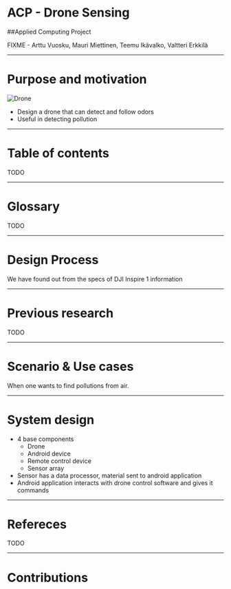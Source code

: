 # ACP - Drone Sensing
##Applied Computing Project

FIXME - Arttu Vuosku, Mauri Miettinen, Teemu Ikävalko, Valtteri Erkkilä

---

# Purpose and motivation

![Drone](https://www5.djicdn.com/assets/images/products/inspire-1/banner-product-333577d35493a3213ead13b4f8056e42.png)

* Design a drone that can detect and follow odors
* Useful in detecting pollution

---

# Table of contents

TODO

---

# Glossary

TODO

---

# Design Process

We have found out from the specs of DJI Inspire 1 information

---

# Previous research

TODO

---

# Scenario & Use cases

When one wants to find pollutions from air.

---

# System design

* 4 base components
    * Drone
	* Android device
	* Remote control device
	* Sensor array
* Sensor has a data processor, material sent to android application
* Android application interacts with drone control software and gives it commands

---

# Refereces

TODO

---

# Contributions

